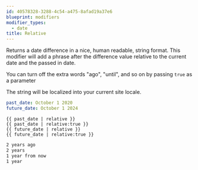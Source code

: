 ```yaml
---
id: 40578328-3288-4c54-a475-8afad19a37e6
blueprint: modifiers
modifier_types:
  - date
title: Relative
---
```

Returns a date difference in a nice, human readable, string format. This modifier will add a phrase after the difference value relative to the current date and the passed in date.

You can turn off the extra words "ago", "until", and so on by passing `true` as a parameter

The string will be localized into your current site locale.

```yaml
past_date: October 1 2020
future_date: October 1 2024
```

```
{{ past_date | relative }}
{{ past_date | relative:true }}
{{ future_date | relative }}
{{ future_date | relative:true }}
```

```html
2 years ago
2 years
1 year from now
1 year
```
